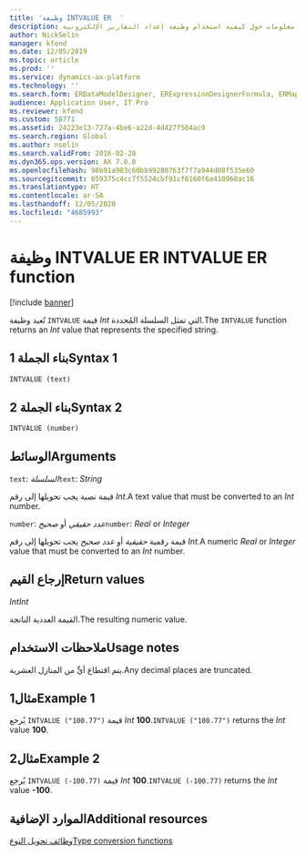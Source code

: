 ```yaml
---
title: 'وظيفة INTVALUE ER  '
description: يوفر هذا الموضوع معلومات حول كيفية استخدام وظيفة إعداد التقارير الإلكترونية INTVALUE (ER).
author: NickSelin
manager: kfend
ms.date: 12/05/2019
ms.topic: article
ms.prod: ''
ms.service: dynamics-ax-platform
ms.technology: ''
ms.search.form: ERDataModelDesigner, ERExpressionDesignerFormula, ERMappedFormatDesigner, ERModelMappingDesigner
audience: Application User, IT Pro
ms.reviewer: kfend
ms.custom: 58771
ms.assetid: 24223e13-727a-4be6-a22d-4d427f504ac9
ms.search.region: Global
ms.author: nselin
ms.search.validFrom: 2016-02-28
ms.dyn365.ops.version: AX 7.0.0
ms.openlocfilehash: 98b91a983c60bb99280763f7f7a944d08f535e60
ms.sourcegitcommit: 659375c4cc7f5524cbf91cf6160f6a410960ac16
ms.translationtype: HT
ms.contentlocale: ar-SA
ms.lasthandoff: 12/05/2020
ms.locfileid: "4685993"
---
```

# <a name="intvalue-er-function"></a><span data-ttu-id="7a8c1-103">وظيفة INTVALUE ER  </span><span class="sxs-lookup"><span data-stu-id="7a8c1-103">INTVALUE ER function</span></span>

[!include [banner](../includes/banner.md)]

<span data-ttu-id="7a8c1-104">تُعيد وظيفة `INTVALUE` قيمة *Int* التي تمثل السلسلة المُحددة.</span><span class="sxs-lookup"><span data-stu-id="7a8c1-104">The `INTVALUE` function returns an *Int* value that represents the specified string.</span></span>

## <a name="syntax-1"></a><span data-ttu-id="7a8c1-105">بناء الجملة 1</span><span class="sxs-lookup"><span data-stu-id="7a8c1-105">Syntax 1</span></span>

```vb
INTVALUE (text)
```

## <a name="syntax-2"></a><span data-ttu-id="7a8c1-106">بناء الجملة 2</span><span class="sxs-lookup"><span data-stu-id="7a8c1-106">Syntax 2</span></span>

```vb
INTVALUE (number)
```

## <a name="arguments"></a><span data-ttu-id="7a8c1-107">الوسائط</span><span class="sxs-lookup"><span data-stu-id="7a8c1-107">Arguments</span></span>

<span data-ttu-id="7a8c1-108">`text`: *السلسلة*</span><span class="sxs-lookup"><span data-stu-id="7a8c1-108">`text`: *String*</span></span>

<span data-ttu-id="7a8c1-109">قيمة نصية يجب تحويلها إلى رقم *Int*.</span><span class="sxs-lookup"><span data-stu-id="7a8c1-109">A text value that must be converted to an *Int* number.</span></span>

<span data-ttu-id="7a8c1-110">`number`: *عدد حقيقي* أو *صحيح*</span><span class="sxs-lookup"><span data-stu-id="7a8c1-110">`number`: *Real* or *Integer*</span></span>

<span data-ttu-id="7a8c1-111">قيمة رقمية *حقيقية* أو *عدد صحيح* يجب تحويلها إلى رقم *Int*.</span><span class="sxs-lookup"><span data-stu-id="7a8c1-111">A numeric *Real* or *Integer* value that must be converted to an *Int* number.</span></span>

## <a name="return-values"></a><span data-ttu-id="7a8c1-112">إرجاع القيم</span><span class="sxs-lookup"><span data-stu-id="7a8c1-112">Return values</span></span>

<span data-ttu-id="7a8c1-113">*Int*</span><span class="sxs-lookup"><span data-stu-id="7a8c1-113">*Int*</span></span>

<span data-ttu-id="7a8c1-114">القيمة العددية الناتجة.</span><span class="sxs-lookup"><span data-stu-id="7a8c1-114">The resulting numeric value.</span></span>

## <a name="usage-notes"></a><span data-ttu-id="7a8c1-115">ملاحظات الاستخدام</span><span class="sxs-lookup"><span data-stu-id="7a8c1-115">Usage notes</span></span>

<span data-ttu-id="7a8c1-116">يتم اقتطاع أيٍّ من المنازل العشرية.</span><span class="sxs-lookup"><span data-stu-id="7a8c1-116">Any decimal places are truncated.</span></span>

## <a name="example-1"></a><span data-ttu-id="7a8c1-117">مثال1</span><span class="sxs-lookup"><span data-stu-id="7a8c1-117">Example 1</span></span>

<span data-ttu-id="7a8c1-118">يُرجع `INTVALUE ("100.77")` قيمة *Int* **100**.</span><span class="sxs-lookup"><span data-stu-id="7a8c1-118">`INTVALUE ("100.77")` returns the *Int* value **100**.</span></span>

## <a name="example-2"></a><span data-ttu-id="7a8c1-119">مثال2</span><span class="sxs-lookup"><span data-stu-id="7a8c1-119">Example 2</span></span>

<span data-ttu-id="7a8c1-120">يُرجع `INTVALUE (-100.77)` قيمة *Int* **100**.</span><span class="sxs-lookup"><span data-stu-id="7a8c1-120">`INTVALUE (-100.77)` returns the *Int* value **-100**.</span></span>

## <a name="additional-resources"></a><span data-ttu-id="7a8c1-121">الموارد الإضافية</span><span class="sxs-lookup"><span data-stu-id="7a8c1-121">Additional resources</span></span>

[<span data-ttu-id="7a8c1-122">وظائف تحويل النوع</span><span class="sxs-lookup"><span data-stu-id="7a8c1-122">Type conversion functions</span></span>](er-functions-category-type-conversion.md)

